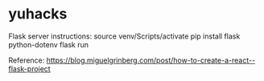 # yuhacks
 Flask server instructions:
 source venv/Scripts/activate
 pip install flask python-dotenv
 flask run
 
 Reference:
 https://blog.miguelgrinberg.com/post/how-to-create-a-react--flask-project
